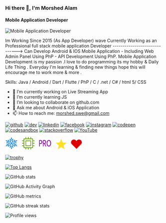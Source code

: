 ### Hi there 👋, I'm Morshed Alam
#### Mobile Application Developer
![Mobile Application Developer](https://media.licdn.com/dms/image/D5616AQE6d8uEEC4P4g/profile-displaybackgroundimage-shrink_350_1400/0/1683745098141?e=1689206400&v=beta&t=ufiNH0SgH8Ye6-zsaAtwfKnIggjxeMpT4y0c1rrXBDs)

Im Working Since 2015 (As App Developer) wave Currently Working as an Professional full stack mobile application Developer ------------------------------> Can Develop Android & IOS Mobile Application - Including Web Admin Panel Using PhP - API Development Using PhP. Mobile Application Development is my passion .I love to do programming its my hobby & Daily Life Thing . Everyday I'm learning & finding new things hope this will encourage me to work more & more . 

Skills: Java / Android / Dart / Flutte / PhP / C /  .net / C# / html 5/ CSS  

- 🔭 I’m currently working on Live Streaming App 
- 🌱 I’m currently learning JS 
- 👯 I’m looking to collaborate on github.com 
- 💬 Ask me about Android & iOS Application 
- 📫 How to reach me: morshed.swe@gmail.com 


[<img src='https://cdn.jsdelivr.net/npm/simple-icons@3.0.1/icons/github.svg' alt='github' height='40'>](https://github.com/shawonswe1)  [<img src='https://cdn.jsdelivr.net/npm/simple-icons@3.0.1/icons/dev-dot-to.svg' alt='dev' height='40'>](https://dev.to/@shawonswe1)  [<img src='https://cdn.jsdelivr.net/npm/simple-icons@3.0.1/icons/linkedin.svg' alt='linkedin' height='40'>](https://www.linkedin.com/in/morshed-alam-9079a7257/)  [<img src='https://cdn.jsdelivr.net/npm/simple-icons@3.0.1/icons/facebook.svg' alt='facebook' height='40'>](https://www.facebook.com/morshed.swe)  [<img src='https://cdn.jsdelivr.net/npm/simple-icons@3.0.1/icons/instagram.svg' alt='instagram' height='40'>](https://www.instagram.com/morshed.swe/)  [<img src='https://cdn.jsdelivr.net/npm/simple-icons@3.0.1/icons/codepen.svg' alt='codepen' height='40'>](https://codepen.io/morshed.swe)  [<img src='https://cdn.jsdelivr.net/npm/simple-icons@3.0.1/icons/codesandbox.svg' alt='codesandbox' height='40'>](https://codesandbox.io/u/morshed.swe)  [<img src='https://cdn.jsdelivr.net/npm/simple-icons@3.0.1/icons/stackoverflow.svg' alt='stackoverflow' height='40'>](https://stackoverflow.com/users/12281536)  [<img src='https://cdn.jsdelivr.net/npm/simple-icons@3.0.1/icons/youtube.svg' alt='YouTube' height='40'>](https://www.youtube.com/channel/@androidschool1042)  

<a href='https://archiveprogram.github.com/'><img src='https://raw.githubusercontent.com/acervenky/animated-github-badges/master/assets/acbadge.gif' width='40' height='40'></a> <a href='https://docs.github.com/en/developers'><img src='https://raw.githubusercontent.com/acervenky/animated-github-badges/master/assets/devbadge.gif' width='40' height='40'></a> <a href='https://github.com/pricing'><img src='https://raw.githubusercontent.com/acervenky/animated-github-badges/master/assets/pro.gif' width='40' height='40'></a> <a href='https://stars.github.com/'><img src='https://raw.githubusercontent.com/acervenky/animated-github-badges/master/assets/starbadge.gif' width='35' height='35'></a> <a href='https://docs.github.com/en/github/supporting-the-open-source-community-with-github-sponsors'><img src='https://raw.githubusercontent.com/acervenky/animated-github-badges/master/assets/sponsorbadge.gif' width='35' height='35'></a> 

[![trophy](https://github-profile-trophy.vercel.app/?username=shawonswe1)](https://github.com/ryo-ma/github-profile-trophy)

[![Top Langs](https://github-readme-stats.vercel.app/api/top-langs/?username=shawonswe1)](https://github.com/anuraghazra/github-readme-stats)

![GitHub stats](https://github-readme-stats.vercel.app/api?username=shawonswe1&show_icons=true)  

![GitHub Activity Graph](https://activity-graph.herokuapp.com/graph?username=shawonswe1)  

![GitHub metrics](https://metrics.lecoq.io/shawonswe1)  

![GitHub streak stats](https://streak-stats.demolab.com/?user=shawonswe1)  

![Profile views](https://gpvc.arturio.dev/shawonswe1)  
